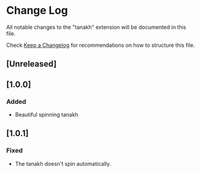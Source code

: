 # Change Log

All notable changes to the "tanakh" extension will be documented in this file.

Check [Keep a Changelog](https://keepachangelog.com/) for recommendations on how to structure this file.

## [Unreleased]

## [1.0.0]

### Added

- Beautiful spinning tanakh

## [1.0.1]

### Fixed

- The tanakh doesn't spin automatically.

